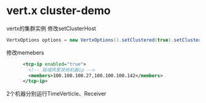 # vert.x cluster-demo

vertx的集群实例
修改setClusterHost

```java
VertxOptions options = new VertxOptions().setClustered(true).setClusterHost("100.100.100.27");
```
修改memebers
```xml
      <tcp-ip enabled="true">
        <!-- 局域网里其他机器ip -->
        <members>100.100.100.27,100.100.100.142</members>
      </tcp-ip>
````

2个机器分别运行TimeVerticle、Receiver
